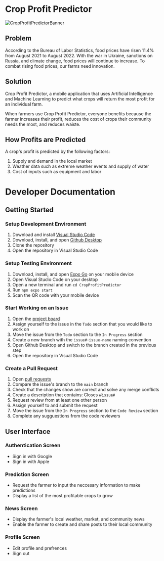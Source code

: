 # Crop Profit Predictor
![CropProfitPredictorBanner](https://user-images.githubusercontent.com/27981761/211037585-87a5592e-aa48-4ecb-aba5-9de24db47068.png)

## Problem
According to the Bureau of Labor Statistics, food prices have risen 11.4% from August 2021 to August 2022. With the war in Ukraine, sanctions on Russia, and climate change, food prices will continue to increase. To combat rising food prices, our farms need innovation.

## Solution
Crop Profit Predictor, a mobile application that uses Artificial Intelligence and Machine Learning to predict what crops will return the most profit for an individual farm.

When farmers use Crop Profit Predictor, everyone benefits because the farmer increases their profit, reduces the cost of crops their community needs the most, and reduces waiste.

## How Profits are Predicted
A crop's profit is predicted by the following factors:
1. Supply and demand in the local market
2. Weather data such as extreme weather events and supply of water
3. Cost of inputs such as equipment and labor

# Developer Documentation

## Getting Started
### Setup Development Environment
1. Download and install [Visual Studio Code](https://code.visualstudio.com/)
2. Download, install, and open [Github Desktop](https://desktop.github.com/)
3. Clone the repository
4. Open the repository in Visual Studio Code
### Setup Testing Environment
1. Download, install, and open [Expo Go](https://expo.dev/client) on your mobile device
2. Open Visual Studio Code on your desktop
3. Open a new terminal and run `cd CropProfitPredictor`
4. Run `npm expo start`
5. Scan the QR code with your mobile device
### Start Working on an Issue
1. Open the [project board](https://github.com/nathan-wick/crop-profit-predictor/projects)
2. Assign yourself to the issue in the `Todo` section that you would like to work on
3. Move the issue from the `Todo` section to the `In Progress` section
4. Create a new branch with the `issue#`-`issue-name` naming convention
5. Open Github Desktop and switch to the branch created in the previous step
6. Open the repository in Visual Studio Code
### Create a Pull Request
1. Open [pull requests](https://github.com/nathan-wick/crop-profit-predictor/pulls)
2. Compare the issue's branch to the `main` branch
3. Check that the changes show are correct and solve any merge conflicts
4. Create a description that contains: Closes #`issue#`
5. Request review from at least one other person
6. Assign yourself to and submit the request
7. Move the issue from the `In Progress` section to the `Code Review` section
8. Complete any sugguestions from the code reviewers

## User Interface
### Authentication Screen
- Sign in with Google
- Sign in with Apple
### Prediction Screen
- Request the farmer to input the neccesary information to make predictions
- Display a list of the most profitable crops to grow
### News Screen
- Display the farmer's local weather, market, and community news
- Enable the farmer to create and share posts to their local community
### Profile Screen
- Edit profile and prefrences
- Sign out
